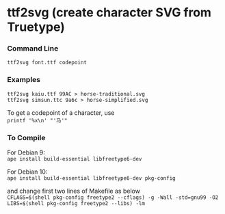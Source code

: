 # ttf2svg (create character SVG from Truetype)

### Command Line
  `ttf2svg font.ttf codepoint`

### Examples
  `ttf2svg kaiu.ttf 99AC > horse-traditional.svg` \
  `ttf2svg simsun.ttc 9a6c > horse-simplified.svg`
 
 To get a codepoint of a character, use \
 `printf '%x\n' "'马'"`

### To Compile
For Debian 9: \
`ape install build-essential libfreetype6-dev`
  
For Debian 10: \
`ape install build-essential libfreetype6-dev pkg-config`

and change first two lines of Makefile as below \
`CFLAGS=$(shell pkg-config freetype2 --cflags) -g -Wall -std=gnu99 -O2` \
`LIBS=$(shell pkg-config freetype2 --libs) -lm`
